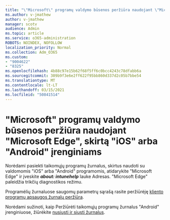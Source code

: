 ```yaml
---
title: "\"Microsoft\" programų valdymo būsenos peržiūra naudojant \"Microsoft Edge\", skirtą \"iOS\" arba \"Android\" įrenginiams"
ms.author: v-jmathew
author: v-jmathew
manager: scotv
audience: Admin
ms.topic: article
ms.service: o365-administration
ROBOTS: NOINDEX, NOFOLLOW
localization_priority: Normal
ms.collection: Adm_O365
ms.custom:
- "9004622"
- "8325"
ms.openlocfilehash: 4b88c97e15b62f68f5ff6c0bcc4243c78dfabb6a
ms.sourcegitcommit: 309b9f3e6e2ff622f95bb860d337d2c05b7bbe54
ms.translationtype: MT
ms.contentlocale: lt-LT
ms.lasthandoff: 03/15/2021
ms.locfileid: "50841514"
---
```

# <a name="view-the-management-status-of-microsoft-apps-using-microsoft-edge-for-ios-or-android-devices"></a>"Microsoft" programų valdymo būsenos peržiūra naudojant "Microsoft Edge", skirtą "iOS" arba "Android" įrenginiams

Norėdami pasiekti taikomųjų programų žurnalus, skirtus naudoti su valdomomis "iOS" arba "Android" programomis, atidarykite "Microsoft Edge" ir įveskite ***about: intunehelp*** lauke Adresas. "Microsoft Edge" paleidžia trikčių diagnostikos režimu.

Programėlių žurnaluose saugomų parametrų sąrašą rasite peržiūrėję [kliento programų apsaugos žurnalų peržiūra](https://go.microsoft.com/fwlink/?linkid=2141401).

Norėdami sužinoti, kaip Peržiūrėti taikomųjų programų žurnalus "Android" įrenginiuose, žiūrėkite [nusiųsti ir siųsti žurnalus](https://go.microsoft.com/fwlink/?linkid=2141408).
